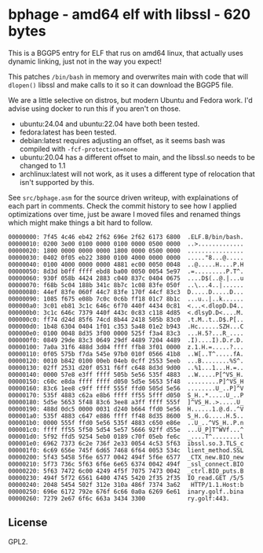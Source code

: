 # bphage - amd64 elf with libssl - 620 bytes

This is a BGGP5 entry for ELF that rus on amd64 linux, that actually uses
dynamic linking, just not in the way you expect!

This patches `/bin/bash` in memory and overwrites main with code that will 
`dlopen()` libssl and make calls to it so it can download the BGGP5 file.

We are a little selective on distros, but modern Ubuntu and Fedora work.
I'd advise using docker to run this if you aren't on those.
* ubuntu:24.04 and ubuntu:22.04 have both been tested.
* fedora:latest has been tested.
* debian:latest requires adjusting an offset, as it seems bash was compiled with
  `-fcf-protection=none`
* ubuntu:20.04 has a different offset to main, and the libssl.so needs to be
  changed to 1.1
* archlinux:latest will not work, as it uses a different type of relocation
  that isn't supported by this.

See `src/bphage.asm` for the source driven writeup, with explainations of each
part in comments.
Check the commit history to see how I applied optimizations over time, just be
aware I moved files and renamed things which might make things a bit hard to
follow.

```
00000000: 7f45 4c46 eb42 2f62 696e 2f62 6173 6800  .ELF.B/bin/bash.
00000010: 0200 3e00 0100 0000 0100 0000 0500 0000  ..>.............
00000020: 1800 0000 0000 0000 1800 0000 0500 0000  ................
00000030: 0402 0f05 eb22 3800 0100 4000 0000 0000  ....."8...@.....
00000040: 0100 4000 0000 0000 4881 ec00 0050 0048  ..@.....H....P.H
00000050: 8d3d b0ff ffff ebd8 ba00 0050 0054 5e97  .=.........P.T^.
00000060: 930f 058b 4424 2883 c040 837c 0404 0675  ....D$(..@.|...u
00000070: f68b 5c04 188b 341c 8b7c 1c08 83fe 050f  ..\...4..|......
00000080: 44ef 83fe 060f 44c7 83fe 170f 44cf 83c3  D.....D.....D...
00000090: 1085 f675 e08b 7c0c 0c6b ff18 01c7 8b1c  ...u..|..k......
000000a0: 3c01 eb81 3c1c 646c 6f70 440f 4434 0c81  <...<.dlopD.D4..
000000b0: 3c1c 646c 7379 440f 443c 0c83 c118 4d85  <.dlsyD.D<....M.
000000c0: ff74 d24d 85f6 74cd 8b44 2418 505b 83c0  .t.M..t..D$.P[..
000000d0: 1b48 6304 0404 1f01 c353 5a48 01e2 b943  .Hc......SZH...C
000000e0: 0100 0048 8d35 3f00 0000 525f f3a4 83c3  ...H.5?...R_....
000000f0: 0849 29de 83c3 0649 29df 4489 7204 4489  .I)....I).D.r.D.
00000100: 7a0a 31f6 488d 3d04 ffff ffb8 3f01 0000  z.1.H.=.....?...
00000110: 0f05 575b f7da 545e 97b0 010f 0566 41b8  ..W[..T^.....fA.
00000120: 0010 b842 0100 00eb 04eb 0cff 2553 5eeb  ...B........%S^.
00000130: 02ff 2531 d20f 0531 f6ff c648 8d3d 9d00  ..%1...1...H.=..
00000140: 0000 57e8 e3ff ffff 505b 5e56 535f 4883  ..W.....P[^VS_H.
00000150: c60c e8da ffff ffff d050 5d5e 5653 5f48  .........P]^VS_H
00000160: 83c6 1ee8 c9ff ffff 555f ffd0 505d 5e56  ........U_..P]^V
00000170: 535f 4883 c62a e8b6 ffff ff55 5fff d050  S_H..*.....U_..P
00000180: 5d5e 5653 5f48 83c6 3ee8 a3ff ffff 555f  ]^VS_H..>.....U_
00000190: 488d 0dc5 0000 0031 d240 b664 ffd0 5e56  H......1.@.d..^V
000001a0: 535f 4883 c647 e886 ffff ff48 8d35 8600  S_H..G.....H.5..
000001b0: 0000 555f ffd0 5e56 535f 4883 c650 e86e  ..U_..^VS_H..P.n
000001c0: ffff ff55 5f50 5d54 5e57 5666 92ff d55e  ...U_P]T^WVf...^
000001d0: 5f92 ffd5 9254 5eb0 0189 c70f 05eb fe6c  _....T^........l
000001e0: 6962 7373 6c2e 736f 2e33 0054 4c53 5f63  ibssl.so.3.TLS_c
000001f0: 6c69 656e 745f 6d65 7468 6f64 0053 534c  lient_method.SSL
00000200: 5f43 5458 5f6e 6577 0042 494f 5f6e 6577  _CTX_new.BIO_new
00000210: 5f73 736c 5f63 6f6e 6e65 6374 0042 494f  _ssl_connect.BIO
00000220: 5f63 7472 6c00 4249 4f5f 7075 7473 0042  _ctrl.BIO_puts.B
00000230: 494f 5f72 6561 6400 4745 5420 2f35 2f35  IO_read.GET /5/5
00000240: 2048 5454 502f 312e 310a 486f 7374 3a62   HTTP/1.1.Host:b
00000250: 696e 6172 792e 676f 6c66 0a0a 6269 6e61  inary.golf..bina
00000260: 7279 2e67 6f6c 663a 3434 3300            ry.golf:443.
```

## License

GPL2.
